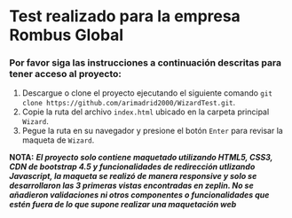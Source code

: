 # Test realizado para la empresa Rombus Global

### Por favor siga las instrucciones a continuación descritas para tener acceso al proyecto:

1. Descargue o clone el proyecto ejecutando el siguiente comando `git clone https://github.com/arimadrid2000/WizardTest.git`.
2. Copie la ruta del archivo `index.html` ubicado en la carpeta principal `Wizard`.
3. Pegue la ruta en su navegador y presione el botón `Enter` para revisar la maqueta de `Wizard`.

**NOTA:** ___El proyecto solo contiene maquetado utilizando HTML5, CSS3, CDN de bootstrap 4.5 y funcionalidades de redirección utlizando Javascript, la maqueta se realizó de manera responsive y solo se desarrollaron las 3 primeras vistas encontradas en zeplin. No se añadieron validaciones ni otros componentes o funcionalidades que estén fuera de lo que supone realizar una maquetación web___


